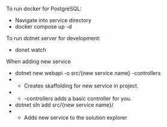 To run docker for PostgreSQL:

- Navigate into service directory
- docker compose up -d

To run dotnet server for development:

- donet watch

When adding new service

- dotnet new webapi -o src/{new service name} -controllers
- - Creates skaffolding for new service in project.
- - -controllers adds a basic controller for you.
- dotnet sln add src/{new service name}/
- - Adds new service to the solution explorer
